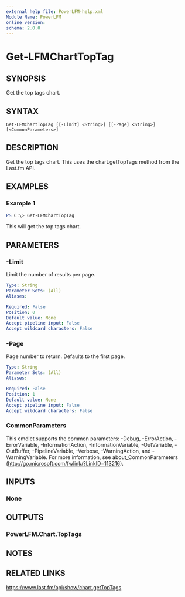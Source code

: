 ```yaml
---
external help file: PowerLFM-help.xml
Module Name: PowerLFM
online version:
schema: 2.0.0
---
```


# Get-LFMChartTopTag

## SYNOPSIS
Get the top tags chart.

## SYNTAX

```
Get-LFMChartTopTag [[-Limit] <String>] [[-Page] <String>] [<CommonParameters>]
```

## DESCRIPTION
Get the top tags chart. This uses the chart.getTopTags method from the Last.fm API.

## EXAMPLES

### Example 1
```powershell
PS C:\> Get-LFMChartTopTag
```

This will get the top tags chart.

## PARAMETERS

### -Limit
Limit the number of results per page.

```yaml
Type: String
Parameter Sets: (All)
Aliases:

Required: False
Position: 0
Default value: None
Accept pipeline input: False
Accept wildcard characters: False
```

### -Page
Page number to return. Defaults to the first page.

```yaml
Type: String
Parameter Sets: (All)
Aliases:

Required: False
Position: 1
Default value: None
Accept pipeline input: False
Accept wildcard characters: False
```

### CommonParameters
This cmdlet supports the common parameters: -Debug, -ErrorAction, -ErrorVariable, -InformationAction, -InformationVariable, -OutVariable, -OutBuffer, -PipelineVariable, -Verbose, -WarningAction, and -WarningVariable.
For more information, see about_CommonParameters (http://go.microsoft.com/fwlink/?LinkID=113216).

## INPUTS

### None

## OUTPUTS

### PowerLFM.Chart.TopTags

## NOTES

## RELATED LINKS

https://www.last.fm/api/show/chart.getTopTags

